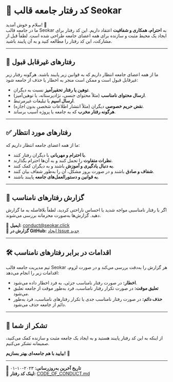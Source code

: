 # 📜 **کد رفتار جامعه قالب Seokar**  

سلام و خوش آمدید! 🎉  
ما در جامعه قالب Seokar به **احترام، همکاری و شفافیت** اعتقاد داریم. این کد رفتار برای ایجاد یک محیط مثبت و سازنده برای همه اعضای جامعه طراحی شده است. لطفاً قبل از مشارکت، این کد رفتار را مطالعه کنید و به آن پایبند باشید.  

---

## 🛑 **رفتارهای غیرقابل قبول**  

ما از همه اعضای جامعه انتظار داریم که به قوانین زیر پایبند باشند. هرگونه رفتار زیر غیرقابل قبول است و ممکن است منجر به اخطار یا حذف از جامعه شود:  

- **توهین یا رفتار تحقیرآمیز** نسبت به دیگران.  
- **ارسال محتوای نامناسب** (مثلاً محتوای جنسی، نژادپرستانه، یا توهین‌آمیز).  
- **ارسال اسپم** یا تبلیغات غیرمرتبط.  
- **نقض حریم خصوصی** دیگران (مثلاً انتشار اطلاعات شخصی بدون اجازه).  
- **هرگونه رفتار مخرب** که به جامعه یا پروژه آسیب برساند.  

---

## ✅ **رفتارهای مورد انتظار**  

ما از همه اعضای جامعه انتظار داریم که:  

- **با احترام و مهربانی** با دیگران رفتار کنند.  
- **نظرات متفاوت** را تحمل کنند و به آن‌ها احترام بگذارند.  
- **به دنبال یادگیری و آموزش** باشند و به دیگران کمک کنند.  
- **شفاف و صادق** باشند و در صورت بروز مشکل، آن را به‌طور شفاف بیان کنند.  
- **به قوانین و دستورالعمل‌های جامعه** پایبند باشند.  

---

## 🚨 **گزارش رفتارهای نامناسب**  

اگر با رفتار نامناسبی مواجه شدید یا احساس ناراحتی کردید، لطفاً بلافاصله به ما گزارش دهید. گزارش‌ها به‌صورت محرمانه بررسی می‌شوند.  

📧 **ایمیل:** [conduct@seokar.click](mailto:conduct@seokar.click)  
🐞 **گزارش در GitHub:** [ایجاد Issue جدید](https://github.com/akbarisajjad/final-theme/issues/new)  

---

## 🛠️ **اقدامات در برابر رفتارهای نامناسب**  

تیم مدیریت جامعه قالب Seokar هر گزارش را به‌دقت بررسی می‌کند و در صورت لزوم، اقدامات زیر را انجام می‌دهد:  

- **اخطار:** در صورت رفتار نامناسب جزئی، به فرد اخطار داده می‌شود.  
- **تعلیق موقت:** در صورت تکرار رفتار نامناسب، فرد به‌طور موقت از جامعه تعلیق می‌شود.  
- **حذف دائم:** در صورت رفتار نامناسب جدی یا تکرار رفتارهای نامناسب، فرد به‌طور دائم از جامعه حذف می‌شود.  

---

## 🙏 **تشکر از شما**  

از اینکه به این کد رفتار پایبند هستید و به ایجاد یک جامعه مثبت و سازنده کمک می‌کنید، صمیمانه تشکر می‌کنیم.  

**بیایید با هم جامعه‌ای بهتر بسازیم!** 💪  

---

📌 **تاریخ آخرین به‌روزرسانی:** ۲۰۲۳-۱۰-۰۱  
🔗 **لینک کد رفتار:** [CODE_OF_CONDUCT.md](https://github.com/akbarisajjad/final-theme/blob/main/CODE_OF_CONDUCT.md)  
